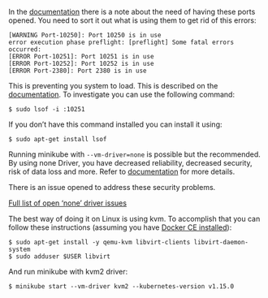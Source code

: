 <p>In the <a href="https://minikube.sigs.k8s.io/docs/reference/drivers/none/">documentation</a>  there is a note about the need of having these ports opened. You need to sort it out what is using them to get rid of this errors:</p>
<pre><code>[WARNING Port-10250]: Port 10250 is in use
error execution phase preflight: [preflight] Some fatal errors occurred:
[ERROR Port-10251]: Port 10251 is in use
[ERROR Port-10252]: Port 10252 is in use
[ERROR Port-2380]: Port 2380 is in use
</code></pre>
<p>This is preventing you system to load. This is described on the <a href="https://minikube.sigs.k8s.io/docs/reference/drivers/none/">documentation</a>. To investigate you can use the following command:</p>
<pre><code>$ sudo lsof -i :10251
</code></pre>
<p>If you don’t have this command installed you can install it using:</p>
<pre><code>$ sudo apt-get install lsof
</code></pre>
<p>Running minikube with <code>--vm-driver=none</code> is possible but the recommended. By using none Driver, you have decreased reliability, decreased security, risk of data loss and more. Refer to <a href="https://minikube.sigs.k8s.io/docs/reference/drivers/none/">documentation</a> for more details.</p>
<p>There is an issue opened to address these security problems.</p>
<p><a href="https://github.com/kubernetes/minikube/labels/co%2Fnone-driver"> Full list of open ‘none’ driver issues</a></p>
<p>The best way of doing it on Linux is using kvm. To accomplish that you can follow these instructions (assuming you have <a href="https://docs.docker.com/v17.09/engine/installation/linux/docker-ce/ubuntu/">Docker CE installed</a>):</p>
<pre><code>$ sudo apt-get install -y qemu-kvm libvirt-clients libvirt-daemon-system
$ sudo adduser $USER libvirt
</code></pre>
<p>And run minikube with kvm2 driver:</p>
<pre><code>$ minikube start --vm-driver kvm2 --kubernetes-version v1.15.0
</code></pre>

